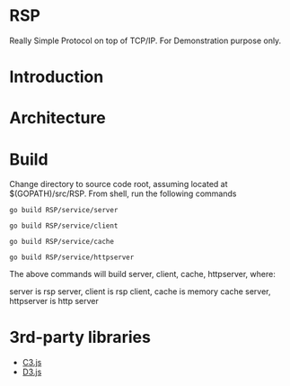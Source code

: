 # RSP
Really Simple Protocol on top of TCP/IP. For Demonstration purpose only.

# Introduction

# Architecture



# Build

Change directory to source code root, assuming located at $(GOPATH)/src/RSP.
From shell, run the following commands

```
go build RSP/service/server

go build RSP/service/client

go build RSP/service/cache

go build RSP/service/httpserver
```

The above commands will build server, client, cache, httpserver, where:

server is rsp server,
client is rsp client,
cache is memory cache server,
httpserver is http server


# 3rd-party libraries
* [C3.js][c3]
* [D3.js][d3]

[c3]: https://c3js.org/ 
[d3]: https://d3js.org/ 
